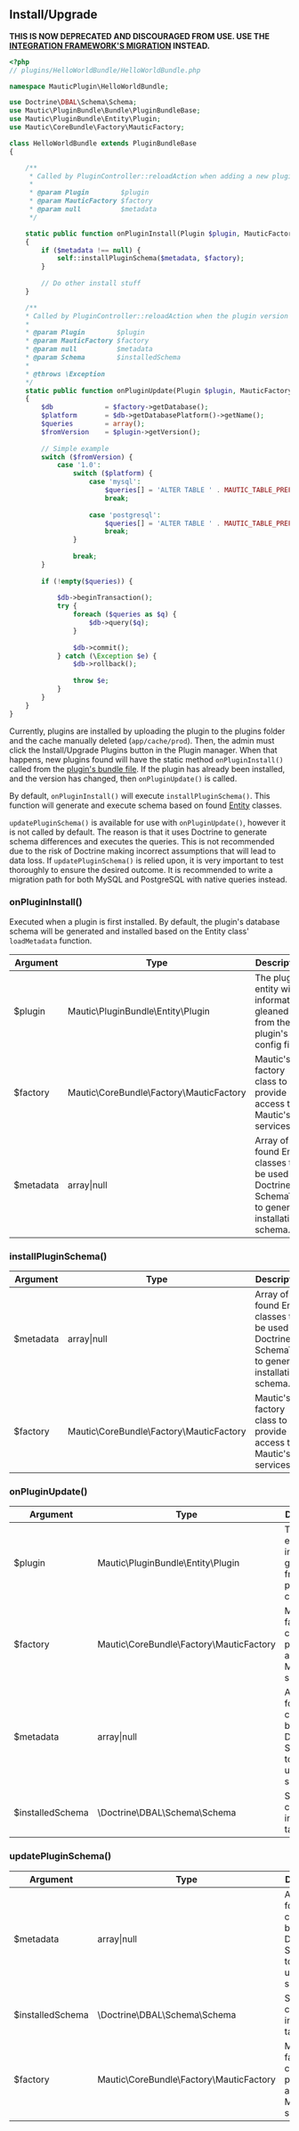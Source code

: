 ## Install/Upgrade

**THIS IS NOW DEPRECATED AND DISCOURAGED FROM USE. USE THE [INTEGRATION FRAMEWORK'S MIGRATION](#plugin-schema) INSTEAD.**

```php
<?php
// plugins/HelloWorldBundle/HelloWorldBundle.php

namespace MauticPlugin\HelloWorldBundle;

use Doctrine\DBAL\Schema\Schema;
use Mautic\PluginBundle\Bundle\PluginBundleBase;
use Mautic\PluginBundle\Entity\Plugin;
use Mautic\CoreBundle\Factory\MauticFactory;

class HelloWorldBundle extends PluginBundleBase
{

    /**
     * Called by PluginController::reloadAction when adding a new plugin that's not already installed
     *
     * @param Plugin        $plugin
     * @param MauticFactory $factory
     * @param null          $metadata
     */

    static public function onPluginInstall(Plugin $plugin, MauticFactory $factory, $metadata = null)
    {
        if ($metadata !== null) {
            self::installPluginSchema($metadata, $factory);
        }
        
        // Do other install stuff
    }

    /**
    * Called by PluginController::reloadAction when the plugin version does not match what's installed
    *
    * @param Plugin        $plugin
    * @param MauticFactory $factory
    * @param null          $metadata
    * @param Schema        $installedSchema
    *
    * @throws \Exception
    */
    static public function onPluginUpdate(Plugin $plugin, MauticFactory $factory, $metadata = null, Schema $installedSchema = null)
    {
        $db             = $factory->getDatabase();
        $platform       = $db->getDatabasePlatform()->getName();
        $queries        = array();
        $fromVersion    = $plugin->getVersion();
    
        // Simple example
        switch ($fromVersion) {
            case '1.0':
                switch ($platform) {
                    case 'mysql':
                        $queries[] = 'ALTER TABLE ' . MAUTIC_TABLE_PREFIX . 'worlds CHANGE description LONGTEXT DEFAULT NULL';
                        break;
    
                    case 'postgresql':
                        $queries[] = 'ALTER TABLE ' . MAUTIC_TABLE_PREFIX . 'worlds ALTER description ALTER TYPE TEXT';
                        break;
                }
    
                break;
        }
    
        if (!empty($queries)) {
    
            $db->beginTransaction();
            try {
                foreach ($queries as $q) {
                    $db->query($q);
                }
    
                $db->commit();
            } catch (\Exception $e) {
                $db->rollback();
    
                throw $e;
            }
        }
    }
}
```

Currently, plugins are installed by uploading the plugin to the plugins folder and the cache manually deleted (`app/cache/prod`). Then, the admin must click the Install/Upgrade Plugins button in the Plugin manager. When that happens, new plugins found will have the static method `onPluginInstall()` called from the [plugin's bundle file](#plugin-directory-structure). If the plugin has already been installed, and the version has changed, then `onPluginUpdate()` is called.

By default, `onPluginInstall()` will execute `installPluginSchema()`. This function will generate and execute schema based on found [Entity](#Database) classes.

`updatePluginSchema()` is available for use with `onPluginUpdate()`, however it is not called by default. The reason is that it uses Doctrine to generate schema differences and executes the queries. This is not recommended due to the risk of Doctrine making incorrect assumptions that will lead to data loss. If `updatePluginSchema()` is relied upon, it is very important to test thoroughly to ensure the desired outcome. It is recommended to write a migration path for both MySQL and PostgreSQL with native queries instead.

### onPluginInstall()

Executed when a plugin is first installed. By default, the plugin's database schema will be generated and installed based on the Entity class' `loadMetadata` function.

Argument|Type|Description
--------|----|-----------
$plugin|Mautic\PluginBundle\Entity\Plugin|The plugin entity with information gleaned from the plugin's config file.
$factory|Mautic\CoreBundle\Factory\MauticFactory|Mautic's factory class to provide access to Mautic's services. 
$metadata|array\|null|Array of found Entity classes to be used by Doctrine's SchemaTool to generate installation schema.

### installPluginSchema()

Argument|Type|Description
--------|----|-----------
$metadata|array\|null|Array of found Entity classes to be used by Doctrine's SchemaTool to generate installation schema.
$factory|Mautic\CoreBundle\Factory\MauticFactory|Mautic's factory class to provide access to Mautic's services. 

### onPluginUpdate()

Argument|Type|Description
--------|----|-----------
$plugin|Mautic\PluginBundle\Entity\Plugin|The plugin entity with information gleaned from the plugin's config file.
$factory|Mautic\CoreBundle\Factory\MauticFactory|Mautic's factory class to provide access to Mautic's services. 
$metadata|array\|null|Array of found Entity classes to be used by Doctrine's SchemaTool to generate update schema.
$installedSchema|\Doctrine\DBAL\Schema\Schema|Schema of currently installed tables

### updatePluginSchema()

Argument|Type|Description
--------|----|-----------
$metadata|array\|null|Array of found Entity classes to be used by Doctrine's SchemaTool to generate update schema.
$installedSchema|\Doctrine\DBAL\Schema\Schema|Schema of currently installed tables
$factory|Mautic\CoreBundle\Factory\MauticFactory|Mautic's factory class to provide access to Mautic's services.
